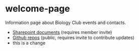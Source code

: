 # welcome-page
Information page about Biology Club events and contacts.


- [Sharepoint documents](https://bellevuec.sharepoint.com/teams/BiologyClub2/Shared%20Documents/Forms/AllItems.aspx) (requires member invite)
- [Github repos](https://github.com/bcbioclub) (public, requires invite to contribute updates)
- this is a change
